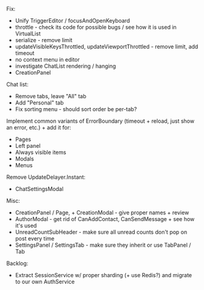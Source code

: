 Fix:
- Unify TriggerEditor / focusAndOpenKeyboard
- throttle - check its code for possible bugs / see how it is used in VirtualList
- serialize - remove limit
- updateVisibleKeysThrottled, updateViewportThrottled - remove limit, add timeout
- no context menu in editor
- investigate ChatList rendering / hanging
- CreationPanel

Chat list:
- Remove tabs, leave "All" tab
- Add "Personal" tab
- Fix sorting menu - should sort order be per-tab?

Implement common variants of ErrorBoundary (timeout + reload, just show an error, etc.) + add it for:
- Pages
- Left panel
- Always visible items
- Modals
- Menus

Remove UpdateDelayer.Instant:
- ChatSettingsModal

Misc:
- CreationPanel / Page, + CreationModal - give proper names + review
- AuthorModal - get rid of CanAddContact, CanSendMessage + see how it's used
- UnreadCountSubHeader - make sure all unread counts don't pop on post every time
- SettingsPanel / SettingsTab - make sure they inherit or use TabPanel / Tab

Backlog:
- Extract SessionService w/ proper sharding (+ use Redis?) and migrate to our own AuthService
